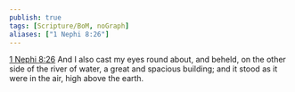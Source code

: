 ```yaml
---
publish: true
tags: [Scripture/BoM, noGraph]
aliases: ["1 Nephi 8:26"]
---
```

[1 Nephi 8:26](https://churchofjesuschrist.org/study/scriptures/bofm/1-ne/8?lang=eng&id=p26#p26) And I also cast my eyes round about, and beheld, on the other side of the river of water, a great and spacious building; and it stood as it were in the air, high above the earth.
